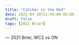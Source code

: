```yaml
---
title: "Catcher in the Red"
date: 2021-03-10T21:59:00-05:00
draft: false
tags: [2021 Brier]
---
```

— 2021 Brier, WC2 vs ON
<!--more--> 

